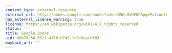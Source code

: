 ```yaml
---
content_type: external-resource
external_url: http://books.google.com/books?id=rUO5hLHVHV8C&pg=Pafrontcover
has_external_license_warning: true
license: https://en.wikipedia.org/wiki/All_rights_reserved
status: ''
title: Google Books
uid: 08b78e50-832f-4110-b749-fc0e9aacbf03
wayback_url: ''
---
```

